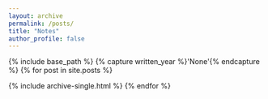 ```yaml
---
layout: archive
permalink: /posts/
title: "Notes"
author_profile: false
---
```


{% include base_path %}
{% capture written_year %}'None'{% endcapture %}
{% for post in site.posts %}

  {% include archive-single.html %}
{% endfor %}

